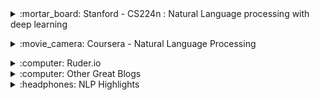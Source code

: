 <!-- !!!!!!!!!!!!!!!!!!!!! CLASSES !!!!!!!!!!!!!!!!!!!!!-->
<div>
<details>
<summary>:mortar_board: Stanford - CS224n : Natural Language processing with deep learning</summary>
<div markdown='1'>

+ Author : [C. Manning](https://nlp.stanford.edu/manning/), [R. Socher](http://www.socher.org/)
+ Review : Excellent class for understanding state of the art NLP methods. As the name of the class suggests, it talks very little in "older" NLP methods, it focuses on deep learning and the use of the "newer" word embeddings (~2013). You should probably have some machine learning knowledge to take ful advantage of the class.
+ Recommend as : 
    * Course to effectively apply and understand state-of-the art NLP methods.
+ Notes : Probably the most famous state-of-the art NLP class (in 2017). The NLP version of the other famous Stanford class : CS231n. I watched the older version but I think that the review still holds (even though 2 courses merged in this one).
+ Level : Intermediate-Advanced. 
+ [Link](https://www.youtube.com/playlist?list=PLU40WL8Ol94IJzQtileLTqGZuXtGlLMP_)

</div>
</details>
</div> 


<p></p>
<!-- !!!!!!!!!!!!!!!!!!!!! MOOCS !!!!!!!!!!!!!!!!!!!!!-->
<div>
<details>
<summary>:movie_camera: Coursera - Natural Language Processing </summary>
<div markdown='1'>

+ Author : [M. Collins](http://www.cs.columbia.edu/~mcollins/).
+ Review : Excellent MOOC which gives you a in depth view of the major algorithms which were done in NLP before the "deep-learning era". I've rarely seen a professor keeping such a level of clarity during the whole course.
+ Recommend as : 
    * Course if you are starting in NLP but are serious about continuing.
    * Course if you have applied deep learning to NLP, but would like to really understand this very interesting field.
+ Notes : Unfortunately not given on Coursera anymore. I understand that giving such a class must take a huge amount of time, but I'm a bit disappointed that they didn't put the old videos on youtube. Thankfully, you can still find someone who put the videos up.
+ Level : Beginner-Intermediate. 
+ [Link](https://www.youtube.com/watch?v=mieV29RVpuQ&index=1&list=PL0ap34RKaADMjqjdSkWolD-W2VSCyRUQC)

</div>
</details>
</div> 

<p></p>
<!-- !!!!!!!!!!!!!!!!!!!!! Blogs !!!!!!!!!!!!!!!!!!!!!-->
<div>
<details>
<summary>:computer: Ruder.io </summary>
<div markdown='1'>

+ Author : [S. Ruder](http://ruder.io/about/).
* Review : Top quality NLP and Deep Learning posts, that are very easy to read.
+ Level : Advanced. 
+ [Link](http://ruder.io/)

</div>
</details>
</div> 

<div>
<details>
<summary>:computer: Other Great Blogs </summary>
<div markdown='1'>
* [Explosion](https://explosion.ai/blog/) applied NLP
</div>
</details>
</div> 

<!-- !!!!!!!!!!!!!!!!!!!!! Podcasts !!!!!!!!!!!!!!!!!!!!!-->

<div>
<details>
<summary>:headphones: NLP Highlights </summary>
<div markdown='1'>

+ Author : [M. Gardner](http://allenai.org/team/mattg/), [W. Ammar](http://allenai.org/team/waleeda/).
+ Review : Very good NLP podcast where the 2 research scientists discuss about a new paper in the field or interview other scientists about their recent work. Great way to keep up with the research in the field of NLP! The only downside with this podcast compared to the more general ones is that I find it hard to multi-task while listening to it.
+ Recommend as : 
    * PoPodcast to keep up with the recent papers and research in the field of NLP.
+ Level : Advanced-Expert. 
+ [Link](https://itunes.apple.com/us/podcast/nlp-highlights/id1235937471)

</div>
</details>
</div> 